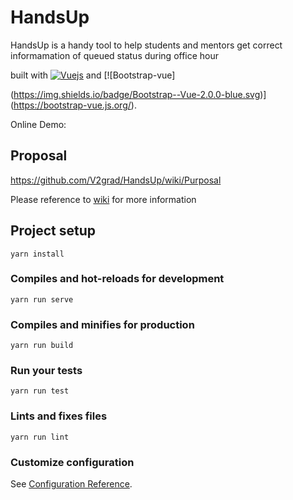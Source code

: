 # HandsUp

HandsUp is a handy tool to help students and mentors get correct informamation of queued status during office hour

built with [![Vuejs](https://img.shields.io/badge/vue.js-2.x-green.svg)](https://vuejs.org) and [![Bootstrap-vue]

(https://img.shields.io/badge/Bootstrap--Vue-2.0.0-blue.svg)](https://bootstrap-vue.js.org/).

Online Demo:




## Proposal

https://github.com/V2grad/HandsUp/wiki/Purposal

Please reference to [wiki](../../wiki) for more information

## Project setup
```
yarn install
```

### Compiles and hot-reloads for development
```
yarn run serve
```

### Compiles and minifies for production
```
yarn run build
```

### Run your tests
```
yarn run test
```

### Lints and fixes files
```
yarn run lint
```

### Customize configuration
See [Configuration Reference](https://cli.vuejs.org/config/).
